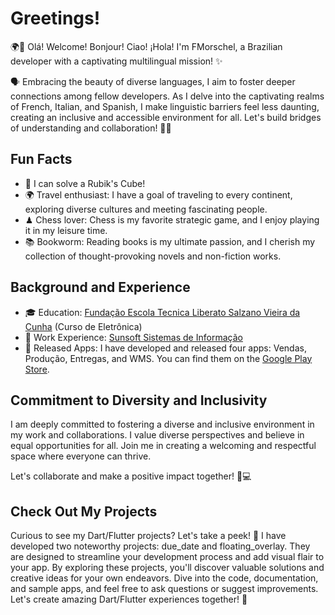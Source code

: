 # Greetings!
🌍👋 Olá! Welcome! Bonjour! Ciao! ¡Hola! I'm FMorschel, a Brazilian developer with a captivating multilingual mission! ✨

🗣️ Embracing the beauty of diverse languages, I aim to foster deeper connections among fellow developers. As I delve into the captivating realms of French, Italian, and Spanish, I make linguistic barriers feel less daunting, creating an inclusive and accessible environment for all. Let's build bridges of understanding and collaboration! 🌟💬

## Fun Facts
- 🧩 I can solve a Rubik's Cube!
- 🌍 Travel enthusiast: I have a goal of traveling to every continent, exploring diverse cultures and meeting fascinating people.
- ♟ Chess lover: Chess is my favorite strategic game, and I enjoy playing it in my leisure time.
- 📚 Bookworm: Reading books is my ultimate passion, and I cherish my collection of thought-provoking novels and non-fiction works.

## Background and Experience
- 🎓 Education: [Fundação Escola Tecnica Liberato Salzano Vieira da Cunha](https://www.liberato.com.br/) (Curso de Eletrônica)
- 💼 Work Experience: [Sunsoft Sistemas de Informação](https://sunsoft.inf.br/)
- 📱 Released Apps: I have developed and released four apps: Vendas, Produção, Entregas, and WMS. You can find them on the [Google Play Store](https://play.google.com/store/apps/developer?id=Sunsoft+Sistemas+de+Informa%C3%A7%C3%A3o).

## Commitment to Diversity and Inclusivity
I am deeply committed to fostering a diverse and inclusive environment in my work and collaborations. I value diverse perspectives and believe in equal opportunities for all. Join me in creating a welcoming and respectful space where everyone can thrive.

Let's collaborate and make a positive impact together! 🌟💻

## Check Out My Projects
Curious to see my Dart/Flutter projects? Let's take a peek! 🚀 I have developed two noteworthy projects: due_date and floating_overlay. They are designed to streamline your development process and add visual flair to your app. By exploring these projects, you'll discover valuable solutions and creative ideas for your own endeavors. Dive into the code, documentation, and sample apps, and feel free to ask questions or suggest improvements. Let's create amazing Dart/Flutter experiences together! 👀
